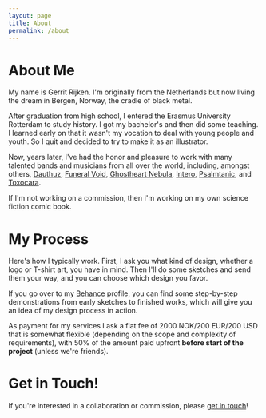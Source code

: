 ```yaml
---
layout: page
title: About
permalink: /about
---
```


# About Me
My name is Gerrit Rijken. I'm originally from the Netherlands but now living the dream in Bergen, Norway, the cradle of black metal.

After graduation from high school, I entered the Erasmus University Rotterdam to study history. I got my bachelor's and then did some teaching. I learned early on that it wasn't my vocation to deal with young people and youth. So I quit and decided to try to make it as an illustrator. 

Now, years later, I've had the honor and pleasure to work with many talented bands and musicians from all over the world, including, amongst others, [Dauthuz](https://www.facebook.com/dauthuzdeathmetal/about/), [Funeral Void](https://fvneralvoid.bandcamp.com/), [Ghostheart Nebula](https://ghostheartnebula.bandcamp.com/), [Intero](https://intero.bandcamp.com/), [Psalmtanic](https://psalmtanic.bandcamp.com/), and [Toxocara](https://toxocara.bandcamp.com/).

If I'm not working on a commission, then I'm working on my own science fiction comic book.  

# My Process
Here's how I typically work. First, I ask you what kind of design, whether a logo or T-shirt art, you have in mind. Then I'll do some sketches and send them your way, and you can choose which design you favor. 

If you go over to my [Behance](https://www.behance.net/tundratoucan) profile, you can find some step-by-step demonstrations from early sketches to finished works, which will give you an idea of my design process in action.

As payment for my services I ask a flat fee of 2000 NOK/200 EUR/200 USD that is somewhat flexible (depending on the scope and complexity of requirements), with 50% of the amount paid upfront **before start of the project** (unless we're friends). 

# Get in Touch!
If you're interested in a collaboration or commission, please [get in touch](../contact)!